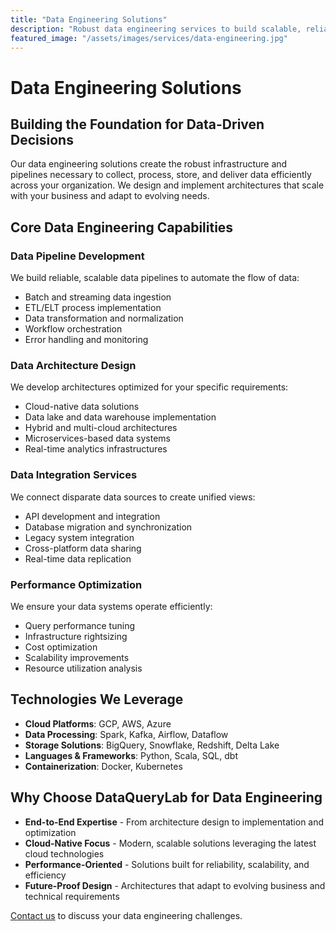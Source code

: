 ```yaml
---
title: "Data Engineering Solutions"
description: "Robust data engineering services to build scalable, reliable data pipelines and infrastructure for your organization."
featured_image: "/assets/images/services/data-engineering.jpg"
---
```


# Data Engineering Solutions

## Building the Foundation for Data-Driven Decisions

Our data engineering solutions create the robust infrastructure and pipelines necessary to collect, process, store, and deliver data efficiently across your organization. We design and implement architectures that scale with your business and adapt to evolving needs.

## Core Data Engineering Capabilities

### Data Pipeline Development
We build reliable, scalable data pipelines to automate the flow of data:
* Batch and streaming data ingestion
* ETL/ELT process implementation
* Data transformation and normalization
* Workflow orchestration
* Error handling and monitoring

### Data Architecture Design
We develop architectures optimized for your specific requirements:
* Cloud-native data solutions
* Data lake and data warehouse implementation
* Hybrid and multi-cloud architectures
* Microservices-based data systems
* Real-time analytics infrastructures

### Data Integration Services
We connect disparate data sources to create unified views:
* API development and integration
* Database migration and synchronization
* Legacy system integration
* Cross-platform data sharing
* Real-time data replication

### Performance Optimization
We ensure your data systems operate efficiently:
* Query performance tuning
* Infrastructure rightsizing
* Cost optimization
* Scalability improvements
* Resource utilization analysis

## Technologies We Leverage

* **Cloud Platforms**: GCP, AWS, Azure
* **Data Processing**: Spark, Kafka, Airflow, Dataflow
* **Storage Solutions**: BigQuery, Snowflake, Redshift, Delta Lake
* **Languages & Frameworks**: Python, Scala, SQL, dbt
* **Containerization**: Docker, Kubernetes

## Why Choose DataQueryLab for Data Engineering

* **End-to-End Expertise** - From architecture design to implementation and optimization
* **Cloud-Native Focus** - Modern, scalable solutions leveraging the latest cloud technologies
* **Performance-Oriented** - Solutions built for reliability, scalability, and efficiency
* **Future-Proof Design** - Architectures that adapt to evolving business and technical requirements

[Contact us](/contact) to discuss your data engineering challenges.
